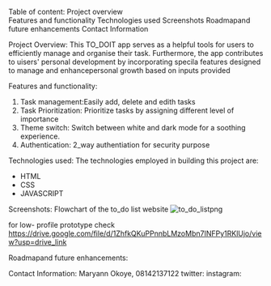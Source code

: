 Table of content: 
Project overview<br>
Features and functionality
Technologies used
Screenshots
Roadmapand future enhancements
Contact Information

Project Overview:
This TO_DOIT app serves as a helpful tools for users to efficiently manage and organise their task. Furthermore, the app contributes to uisers' personal development by incorporating specila features designed to manage and enhancepersonal growth based on inputs provided

Features and functionality:
1. Task management:Easily add, delete and edith tasks
2. Task Prioritization: Prioritize tasks by assigning different level of importance
3. Theme switch: Switch between white and dark mode for a soothing experience.
4. Authentication: 2_way authentiation for security purpose

Technologies used:
The technologies employed in building this project are:
* HTML
* CSS
* JAVASCRIPT

Screenshots:
Flowchart of the to_do list website
![to_do_list](https://github.com/maryann839/alx_capstone_project/assets/149114655/4578bca7-274e-43f6-80b8-fc6f006b4cc7)png

for low- profile prototype check
https://drive.google.com/file/d/1ZhfkQKuPPnnbLMzoMbn7INFPy1RKlUjo/view?usp=drive_link

Roadmapand future enhancements:


Contact Information:
Maryann Okoye, 08142137122
twitter:
instagram:
